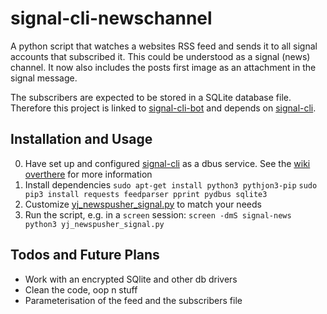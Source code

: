 # signal-cli-newschannel
A python script that watches a websites RSS feed and sends it to all signal accounts that subscribed it.
This could be understood as a signal (news) channel.
It now also includes the posts first image as an attachment in the signal message.

The subscribers are expected to be stored in a SQLite database file. Therefore this project is linked to [signal-cli-bot](https://github.com/yjeanrenaud/signal-cli-bot) and depends on [signal-cli](https://github.com/AsamK/signal-cli).

## Installation and Usage
0. Have set up and configured [signal-cli](https://github.com/AsamK/signal-cli) as a dbus service. See the [wiki overthere](https://github.com/AsamK/signal-cli/wiki) for more information
1. Install dependencies
`sudo apt-get install python3 pythjon3-pip`
`sudo pip3 install requests feedparser pprint pydbus sqlite3`
2. Customize [yj_newspusher_signal.py](yj_newspusher_signal.py) to match your needs
3. Run the script, e.g. in a `screen` session: `screen -dmS signal-news python3 yj_newspusher_signal.py`

## Todos and Future Plans
* Work with an encrypted SQlite and other db drivers
* Clean the code, oop n stuff
* Parameterisation of the feed and the subscribers file

